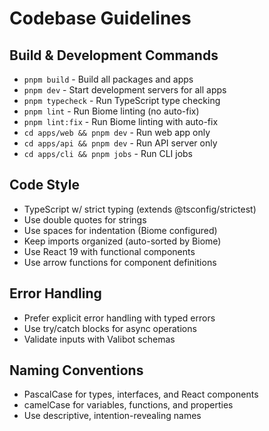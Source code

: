 # Codebase Guidelines

## Build & Development Commands
- `pnpm build` - Build all packages and apps
- `pnpm dev` - Start development servers for all apps
- `pnpm typecheck` - Run TypeScript type checking
- `pnpm lint` - Run Biome linting (no auto-fix)
- `pnpm lint:fix` - Run Biome linting with auto-fix
- `cd apps/web && pnpm dev` - Run web app only
- `cd apps/api && pnpm dev` - Run API server only
- `cd apps/cli && pnpm jobs` - Run CLI jobs

## Code Style
- TypeScript w/ strict typing (extends @tsconfig/strictest)
- Use double quotes for strings
- Use spaces for indentation (Biome configured)
- Keep imports organized (auto-sorted by Biome)
- Use React 19 with functional components
- Use arrow functions for component definitions

## Error Handling
- Prefer explicit error handling with typed errors
- Use try/catch blocks for async operations
- Validate inputs with Valibot schemas

## Naming Conventions
- PascalCase for types, interfaces, and React components
- camelCase for variables, functions, and properties
- Use descriptive, intention-revealing names